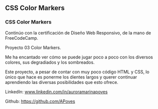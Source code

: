 
## CSS Color Markers
### CSS Color Markers

Continúo con la certificación de Diseño Web Responsivo, de la mano de FreeCodeCamp.

Proyecto 03 Color Markers.

Me ha encantado ver cómo se puede jugar poco a poco con los diversos colores, sus degradiados y los sombreados.

Este proyecto, a pesar de contar con muy poco código HTML y CSS, lo único que hace es ponerme los dientes largos y querer continuar aprendiendo las diversas posibilidades que esto ofrece. 


LinkedIn: www.linkedin.com/in/auroramarinapoves

Github: https://github.com/APoves

